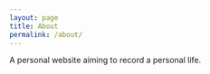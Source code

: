 ```yaml
---
layout: page
title: About
permalink: /about/
---
```


A personal website aiming to record a personal life.